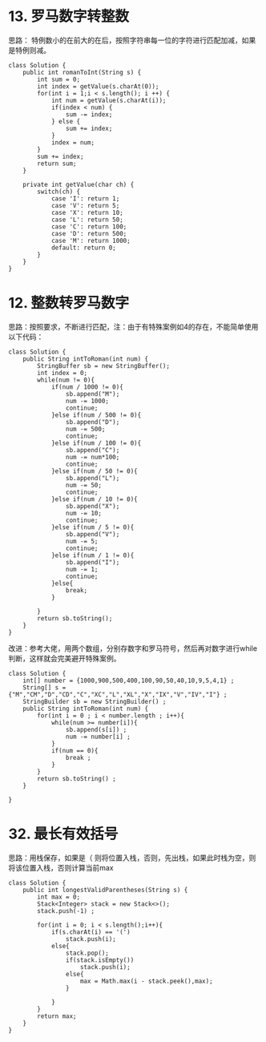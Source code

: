# 13. 罗马数字转整数 #

思路： 特例数小的在前大的在后，按照字符串每一位的字符进行匹配加减，如果是特例则减。

	class Solution {
	    public int romanToInt(String s) {
	        int sum = 0;
	        int index = getValue(s.charAt(0));
	        for(int i = 1;i < s.length(); i ++) {
	            int num = getValue(s.charAt(i));
	            if(index < num) {
	                sum -= index;
	            } else {
	                sum += index;
	            }
	            index = num;
	        }
	        sum += index;
	        return sum;
	    }
	    
	    private int getValue(char ch) {
	        switch(ch) {
	            case 'I': return 1;
	            case 'V': return 5;
	            case 'X': return 10;
	            case 'L': return 50;
	            case 'C': return 100;
	            case 'D': return 500;
	            case 'M': return 1000;
	            default: return 0;
	        }
	    }
	}

# 12. 整数转罗马数字 #
思路：按照要求，不断进行匹配，注：由于有特殊案例如4的存在，不能简单使用以下代码：

	class Solution {
	    public String intToRoman(int num) {
	        StringBuffer sb = new StringBuffer();
	        int index = 0;
	        while(num != 0){
	            if(num / 1000 != 0){
	                sb.append("M");
	                num -= 1000;
	                continue;
	            }else if(num / 500 != 0){
	                sb.append("D");
	                num -= 500;
	                continue;
	            }else if(num / 100 != 0){
	                sb.append("C");
	                num -= num*100;
	                continue;
	            }else if(num / 50 != 0){
	                sb.append("L");
	                num -= 50;
	                continue;
	            }else if(num / 10 != 0){
	                sb.append("X");
	                num -= 10;
	                continue;
	            }else if(num / 5 != 0){
	                sb.append("V");
	                num -= 5;
	                continue;
	            }else if(num / 1 != 0){
	                sb.append("I");
	                num -= 1;
	                continue;
	            }else{
	                break;
	            }
	
	        }
	        return sb.toString();
	    }
	}

改进：参考大佬，用两个数组，分别存数字和罗马符号，然后再对数字进行while判断，这样就会完美避开特殊案例。

	class Solution {
	    int[] number = {1000,900,500,400,100,90,50,40,10,9,5,4,1} ;
	    String[] s = {"M","CM","D","CD","C","XC","L","XL","X","IX","V","IV","I"} ;
	    StringBuilder sb = new StringBuilder() ;
	    public String intToRoman(int num) {        
	        for(int i = 0 ; i < number.length ; i++){
	            while(num >= number[i]){
	                sb.append(s[i]) ;
	                num -= number[i] ;
	            }
	            if(num == 0){
	                break ;
	            }
	        }
	        return sb.toString() ;
	    }
	
	}


# 32. 最长有效括号 #
思路：用栈保存，如果是（ 则将位置入栈，否则，先出栈，如果此时栈为空，则将该位置入栈，否则计算当前max

	class Solution {
	    public int longestValidParentheses(String s) {
	        int max = 0;
	        Stack<Integer> stack = new Stack<>();
	        stack.push(-1) ;
	
	        for(int i = 0; i < s.length();i++){
	            if(s.charAt(i) == '(')
	                stack.push(i);
	            else{
	                stack.pop();
	                if(stack.isEmpty())
	                    stack.push(i);
	                else{
	                    max = Math.max(i - stack.peek(),max);
	                }
	                
	            }
	        }
	        return max;
	    }
	}